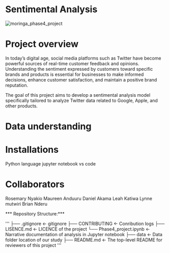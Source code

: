 # Sentimental Analysis
![moringa_phase4_project](https://github.com/Daniel1999Akama/moringa_phase4_project/assets/127243987/44675d35-58cc-411a-baa7-c3422ebfcd75)

# Project overview
In today’s digital age, social media platforms such as Twitter have become powerful sources of real-time customer feedback and opinions. Understanding the sentiment expressed by customers toward specific brands and products is essential for businesses to make informed decisions, enhance customer satisfaction, and maintain a positive brand reputation. 

The goal of this project aims to develop a sentimental analysis model specifically tailored to analyze Twitter data related to Google, Apple, and other products. 

# Data understanding

# Installations
Python language
jupyter notebook
vs code

# Collaborators
Rosemary Nyakio
Maureen Anduuru
Daniel Akama
Leah Katiwa
Lynne mutwiri
Brian Nderu

*** Repository Structure:***

'''
├── .gitignore                                             <- gitignore 
├── CONTRIBUTING                                           <- Conribution logs
├── LISENCE.md                                             <- LICENCE of the project
└── Phase4_project.ipynb                                   <- Narrative documentation of analysis in Jupyter notebook
├── data                                                   <- Data folder location of our study
├── README.md                                              <- The top-level README for reviewers of this project
'''

